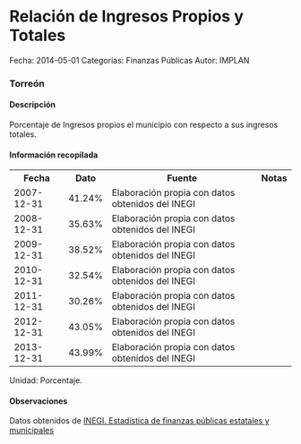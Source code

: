 Relación de Ingresos Propios y Totales
=====

Fecha: 2014-05-01
Categorías: Finanzas Públicas
Autor: IMPLAN

### Torreón

#### Descripción

Porcentaje de Ingresos propios el municipio con respecto a sus ingresos totales.

#### Información recopilada

<table class="table table-hover table-bordered">
  <tr><th>Fecha</th><th>Dato</th><th>Fuente</th><th>Notas</th></tr>
  <tr><td>2007-12-31</td><td>41.24%</td><td>Elaboración propia con datos obtenidos del INEGI</td><td></td></tr>
  <tr><td>2008-12-31</td><td>35.63%</td><td>Elaboración propia con datos obtenidos del INEGI</td><td></td></tr>
  <tr><td>2009-12-31</td><td>38.52%</td><td>Elaboración propia con datos obtenidos del INEGI</td><td></td></tr>
  <tr><td>2010-12-31</td><td>32.54%</td><td>Elaboración propia con datos obtenidos del INEGI</td><td></td></tr>
  <tr><td>2011-12-31</td><td>30.26%</td><td>Elaboración propia con datos obtenidos del INEGI</td><td></td></tr>
  <tr><td>2012-12-31</td><td>43.05%</td><td>Elaboración propia con datos obtenidos del INEGI</td><td></td></tr>
  <tr><td>2013-12-31</td><td>43.99%</td><td>Elaboración propia con datos obtenidos del INEGI</td><td></td></tr>
</table>

Unidad: Porcentaje.

#### Observaciones

Datos obtenidos de [INEGI. Estadística de finanzas públicas estatales y municipales](http://www.inegi.org.mx/sistemas/olap/Proyectos/bd/continuas/finanzaspublicas/FPMun.asp?s=est&c=11289&proy=efipem_fmun)
